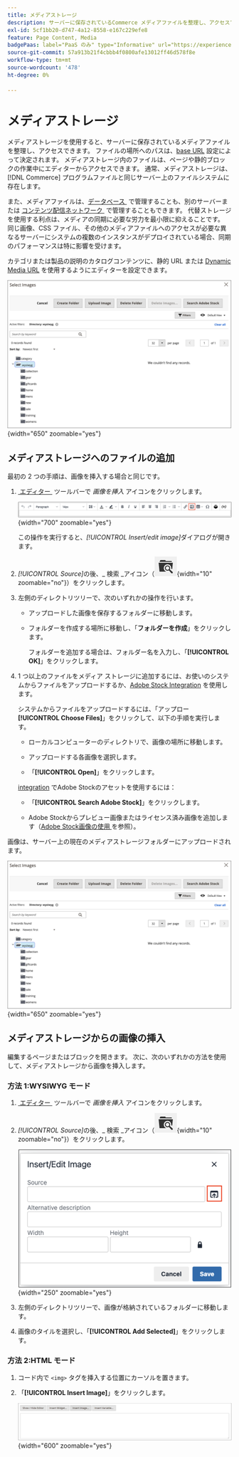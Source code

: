 ```yaml
---
title: メディアストレージ
description: サーバーに保存されているCommerce メディアファイルを整理し、アクセスできるようにするメディアストレージの仕組みについて説明します。
exl-id: 5cf1bb20-d747-4a12-8558-e167c229efe8
feature: Page Content, Media
badgePaas: label="PaaS のみ" type="Informative" url="https://experienceleague.adobe.com/ja/docs/commerce/user-guides/product-solutions" tooltip="Adobe Commerce on Cloud プロジェクト（Adobeが管理する PaaS インフラストラクチャ）およびオンプレミスプロジェクトにのみ適用されます。"
source-git-commit: 57a913b21f4cbbb4f0800afe13012ff46d578f8e
workflow-type: tm+mt
source-wordcount: '478'
ht-degree: 0%

---
```


# メディアストレージ

メディアストレージを使用すると、サーバーに保存されているメディアファイルを整理し、アクセスできます。 ファイルの場所へのパスは、[base URL](../stores-purchase/store-urls.md) 設定によって決定されます。 メディアストレージ内のファイルは、ページや静的ブロックの作業中にエディターからアクセスできます。 通常、メディアストレージは、[!DNL Commerce] プログラムファイルと同じサーバー上のファイルシステムに存在します。

また、メディアファイルは、[&#x200B; データベース &#x200B;](media-storage-database.md) で管理することも、別のサーバーまたは [&#x200B; コンテンツ配信ネットワーク &#x200B;](media-storage-content-delivery-network.md) で管理することもできます。 代替ストレージを使用する利点は、メディアの同期に必要な労力を最小限に抑えることです。 同じ画像、CSS ファイル、その他のメディアファイルへのアクセスが必要な異なるサーバーにシステムの複数のインスタンスがデプロイされている場合、同期のパフォーマンスは特に影響を受けます。

カテゴリまたは製品の説明のカタログコンテンツに、静的 URL または [Dynamic Media URL](../catalog/catalog-urls.md#configure-catalog-media-url-format) を使用するようにエディターを設定できます。

![[!DNL Commerce] Media ストレージ &#x200B;](./assets/media-storage.png){width="650" zoomable="yes"}

## メディアストレージへのファイルの追加

最初の 2 つの手順は、画像を挿入する場合と同じです。

1. [&#x200B; エディター &#x200B;](editor.md) ツールバーで _画像を挿入_ アイコンをクリックします。

   ![&#x200B; 画像を挿入アイコン &#x200B;](./assets/editor-toolbar-image-button.png){width="700" zoomable="yes"}

   この操作を実行すると、_[!UICONTROL Insert/edit image]_&#x200B;ダイアログが開きます。

1. _[!UICONTROL Source]_&#x200B;の後、_ 検索 _アイコン（![&#x200B; 検索アイコン &#x200B;](./assets/media-gallery-icon-browse.png){width="10" zoomable="no"}）をクリックします。

1. 左側のディレクトリツリーで、次のいずれかの操作を行います。

   - アップロードした画像を保存するフォルダーに移動します。

   - フォルダーを作成する場所に移動し、「**フォルダーを作成**」をクリックします。

     フォルダーを追加する場合は、フォルダー名を入力し、「**[!UICONTROL OK]**」をクリックします。

1. 1 つ以上のファイルをメディア ストレージに追加するには、お使いのシステムからファイルをアップロードするか、[Adobe Stock Integration](adobe-stock.md) を使用します。

   システムからファイルをアップロードするには、「アップロー **[!UICONTROL Choose Files]**」をクリックして、以下の手順を実行します。

   - ローカルコンピューターのディレクトリで、画像の場所に移動します。

   - アップロードする各画像を選択します。

   - 「**[!UICONTROL Open]**」をクリックします。

   [integration](adobe-stock.md) でAdobe Stockのアセットを使用するには：

   - 「**[!UICONTROL Search Adobe Stock]**」をクリックします。

   - Adobe Stockからプレビュー画像またはライセンス済み画像を追加します（[Adobe Stock画像の使用 &#x200B;](adobe-stock-manage.md) を参照）。

画像は、サーバー上の現在のメディアストレージフォルダーにアップロードされます。

![[!DNL Commerce] Media ストレージ &#x200B;](./assets/media-storage.png){width="650" zoomable="yes"}

## メディアストレージからの画像の挿入

編集するページまたはブロックを開きます。 次に、次のいずれかの方法を使用して、メディアストレージから画像を挿入します。

### 方法 1:WYSIWYG モード

1. [&#x200B; エディター &#x200B;](editor.md) ツールバーで _画像を挿入_ アイコンをクリックします。

1. _[!UICONTROL Source]_&#x200B;の後、_ 検索 _アイコン（![&#x200B; 検索アイコン &#x200B;](./assets/media-gallery-icon-browse.png){width="10" zoomable="no"}）をクリックします。

   ![&#x200B; 検索アイコンの選択 &#x200B;](./assets/editor-dialog-insert-image.png){width="250" zoomable="yes"}

1. 左側のディレクトリツリーで、画像が格納されているフォルダーに移動します。

1. 画像のタイルを選択し、「**[!UICONTROL Add Selected]**」をクリックします。

### 方法 2:HTML モード

1. コード内で `<img>` タグを挿入する位置にカーソルを置きます。

1. 「**[!UICONTROL Insert Image]**」をクリックします。

   ![&#x200B; 画像を挿入（HTMLモード） &#x200B;](./assets/editor-html-mode-insert-image.png){width="600" zoomable="yes"}
